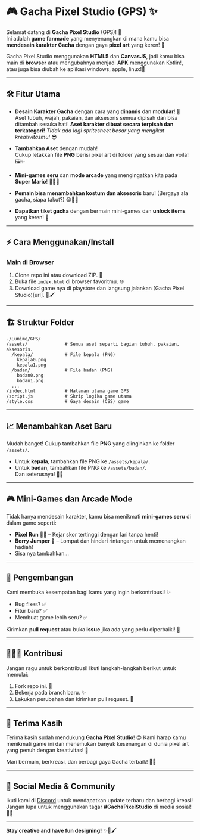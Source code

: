 # 🎮 **Gacha Pixel Studio (GPS)** ✨

Selamat datang di **Gacha Pixel Studio** (GPS)! 🎉  
Ini adalah **game fanmade** yang menyenangkan di mana kamu bisa **mendesain karakter Gacha** dengan gaya **pixel art** yang keren! 🌟  

Gacha Pixel Studio menggunakan **HTML5** dan **CanvasJS**, jadi kamu bisa main di **browser** atau mengubahnya menjadi **APK** menggunakan Kotlin!, atau juga bisa diubah ke aplikasi windows, apple, linux!📱

---

## 🛠️ **Fitur Utama**

- **Desain Karakter Gacha** dengan cara yang **dinamis** dan **modular**! 🎨  
  Aset tubuh, wajah, pakaian, dan aksesoris semua dipisah dan bisa ditambah sesuka hati!
  **Aset karakter dibuat secara terpisah dan terkategori!**
  *Tidak ada lagi spritesheet besar yang mengikat kreativitasmu!* 😎

- **Tambahkan Aset** dengan mudah!  
  Cukup letakkan file **PNG** berisi pixel art di folder yang sesuai dan voila! 🖼️✨

- **Mini-games seru** dan **mode arcade** yang mengingatkan kita pada **Super Mario**! 🏃‍♂️💨

- **Pemain bisa menambahkan kostum dan aksesoris** baru! (Bergaya ala gacha, siapa takut?) 😁👗👒

- **Dapatkan tiket gacha** dengan bermain mini-games dan **unlock items** yang keren! 🎰

---

## ⚡ **Cara Menggunakan/Install**  

### **Main di Browser**
1. Clone repo ini atau download ZIP. 💾
2. Buka file `index.html` di browser favoritmu. 🌐
3. Download game nya di playstore dan langsung jalankan (Gacha Pixel Studio)[url]. 🎨🖌️

---

## 🏗️ **Struktur Folder**  
```
./Lunime/GPS/
/assets/              # Semua aset seperti bagian tubuh, pakaian, aksesoris.
  /kepala/            # File kepala (PNG)
    kepala0.png
    kepala1.png
  /badan/             # File badan (PNG)
    badan0.png
    badan1.png
  ...
/index.html           # Halaman utama game GPS
/script.js            # Skrip logika game utama
/style.css            # Gaya desain (CSS) game
```

---

## 📈 **Menambahkan Aset Baru**

Mudah banget! Cukup tambahkan file **PNG** yang diinginkan ke folder `/assets/`.  
- Untuk **kepala**, tambahkan file PNG ke `/assets/kepala/`.  
- Untuk **badan**, tambahkan file PNG ke `/assets/badan/`.  
Dan seterusnya! 💁‍♂️

---

## 🎮 **Mini-Games dan Arcade Mode**

Tidak hanya mendesain karakter, kamu bisa menikmati **mini-games seru** di dalam game seperti:  
- **Pixel Run** 🏃‍♀️ – Kejar skor tertinggi dengan lari tanpa henti!  
- **Berry Jumper** 🍓 – Lompat dan hindari rintangan untuk memenangkan hadiah!
- Sisa nya tambahkan...

---

## 🚀 **Pengembangan**  
Kami membuka kesempatan bagi kamu yang ingin berkontribusi! ✨  
- Bug fixes? ✅  
- Fitur baru? ✅  
- Membuat game lebih seru? ✅

Kirimkan **pull request** atau buka **issue** jika ada yang perlu diperbaiki! 💪

---

## 🧑‍🤝‍🧑 **Kontribusi**  
Jangan ragu untuk berkontribusi! Ikuti langkah-langkah berikut untuk memulai:  
1. Fork repo ini. 🍴  
2. Bekerja pada branch baru. ✨  
3. Lakukan perubahan dan kirimkan pull request. 🚀

---

## 🧡 **Terima Kasih**  
Terima kasih sudah mendukung **Gacha Pixel Studio**! 😊 Kami harap kamu menikmati game ini dan menemukan banyak kesenangan di dunia pixel art yang penuh dengan kreativitas! 🌟

Mari bermain, berkreasi, dan berbagi gaya Gacha terbaik! 🎨✨

---

## 📣 **Social Media & Community**  
Ikuti kami di [Discord](link-to-discord) untuk mendapatkan update terbaru dan berbagi kreasi!  
Jangan lupa untuk menggunakan tagar **#GachaPixelStudio** di media sosial! 💬📸

---

**Stay creative and have fun designing!** ✨🎨🖌️
